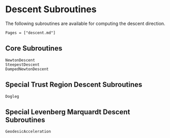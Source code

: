 # Descent Subroutines

The following subroutines are available for computing the descent direction.

```@index
Pages = ["descent.md"]
```

## Core Subroutines

```@docs
NewtonDescent
SteepestDescent
DampedNewtonDescent
```

## Special Trust Region Descent Subroutines

```@docs
Dogleg
```

## Special Levenberg Marquardt Descent Subroutines

```@docs
GeodesicAcceleration
```
